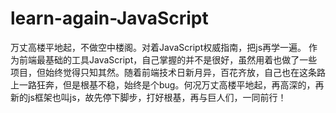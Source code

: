 # learn-again-JavaScript
万丈高楼平地起，不做空中楼阁。对着JavaScript权威指南，把js再学一遍。
作为前端最基础的工具JavaScript，自己掌握的并不是很好，虽然用着也做了一些项目，但始终觉得只知其然。随着前端技术日新月异，百花齐放，自己也在这条路上一路狂奔，但是根基不稳，始终是个bug。何况万丈高楼平地起，再高深的，再新的js框架也叫js，故先停下脚步，打好根基，再与巨人们，一同前行！
